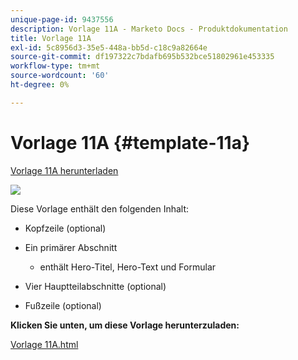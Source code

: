 ```yaml
---
unique-page-id: 9437556
description: Vorlage 11A - Marketo Docs - Produktdokumentation
title: Vorlage 11A
exl-id: 5c8956d3-35e5-448a-bb5d-c18c9a82664e
source-git-commit: df197322c7bdafb695b532bce51802961e453335
workflow-type: tm+mt
source-wordcount: '60'
ht-degree: 0%

---
```


# Vorlage 11A {#template-11a}

[Vorlage 11A herunterladen](https://experienceleague.adobe.com/landing/marketo/lp-templates/template-11a.html)

![](assets/image2015-8-4-9-3a56-3a23.png)

Diese Vorlage enthält den folgenden Inhalt:

* Kopfzeile (optional)
* Ein primärer Abschnitt

   * enthält Hero-Titel, Hero-Text und Formular

* Vier Hauptteilabschnitte (optional)
* Fußzeile (optional)

**Klicken Sie unten, um diese Vorlage herunterzuladen:**

[Vorlage 11A.html](https://experienceleague.adobe.com/landing/marketo/lp-templates/template-11a.html)
